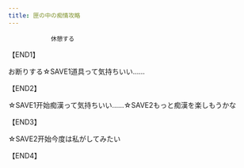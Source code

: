 ```yaml
---
title: 匣の中の痴情攻略
---
```


                休憩する

【END1】

お断りする☆SAVE1道具って気持ちいい……

【END2】

☆SAVE1开始痴漢って気持ちいい……☆SAVE2もっと痴漢を楽しもうかな

【END3】

☆SAVE2开始今度は私がしてみたい

【END4】
              
